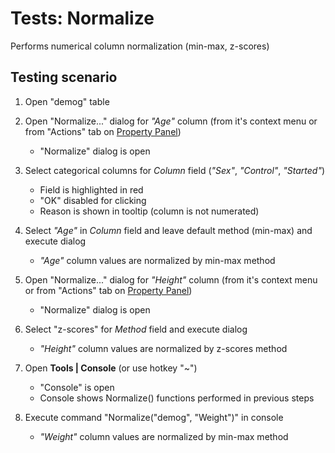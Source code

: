 <!-- TITLE: Tests: Normalize -->
<!-- SUBTITLE: -->

# Tests: Normalize

Performs numerical column normalization (min-max, z-scores)

## Testing scenario


1. Open "demog" table 

1. Open "Normalize..." dialog for *"Age"* column (from it's context menu or from "Actions" tab on [Property Panel](../features/property-panel.md))
   * "Normalize" dialog is open

1. Select categorical columns for *Column* field (*"Sex"*, *"Control"*, *"Started"*)
   * Field is highlighted in red
   * "OK" disabled for clicking
   * Reason is shown in tooltip (column is not numerated)

1. Select *"Age"* in *Column* field and leave default method (min-max) and execute dialog
   * *"Age"* column values ​​are normalized by min-max method
   
1. Open "Normalize..." dialog for *"Height"* column (from it's context menu or from "Actions" tab on [Property Panel](../features/property-panel.md))
   * "Normalize" dialog is open   
   
1. Select "z-scores" for *Method* field and execute dialog
   * *"Height"* column values ​​are normalized by z-scores method
   
1. Open **Tools | Console** (or use hotkey "~")
   * "Console"  is open
   * Console shows Normalize() functions performed in previous steps
   
1. Execute command "Normalize("demog", "Weight")" in console
   * *"Weight"* column values ​​are normalized by min-max method
  